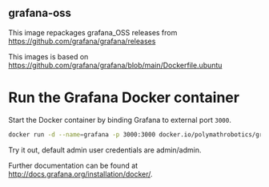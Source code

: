 grafana-oss
-----------
This image repackages grafana_OSS releases from 
https://github.com/grafana/grafana/releases

This images is based on
https://github.com/grafana/grafana/blob/main/Dockerfile.ubuntu

# Run the Grafana Docker container

Start the Docker container by binding Grafana to external port `3000`.

```bash
docker run -d --name=grafana -p 3000:3000 docker.io/polymathrobotics/grafana-oss
```

Try it out, default admin user credentials are admin/admin.

Further documentation can be found at http://docs.grafana.org/installation/docker/.

